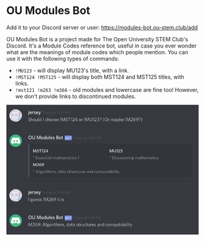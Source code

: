 # OU Modules Bot

Add it to your Discord server or user: https://modules-bot.ou-stem.club/add

OU Modules Bot is a project made for The Open University STEM Club's Discord. It's a Module Codes reference bot, useful in case you ever wonder what are the meanings of module codes which people mention. You can use it with the following types of commands:

 * `!MU123` - will display MU123's title, with a link.
 * `!MST124 !MST125` - will display both MST124 and MST125 titles, with links.
 * `!mst121 !m263 !m366` - old modules and lowercase are fine too! However, we don't provide links to discontinued modules.

![Screenshot](screenshot.png)
